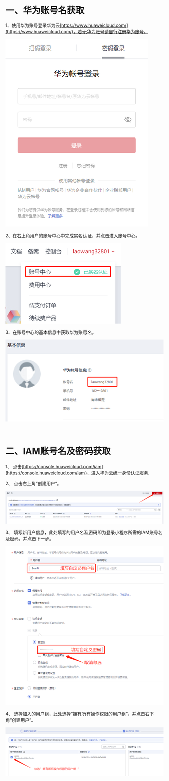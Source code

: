 
# 一、华为账号名获取

1、使用华为账号登录华为云[https://www.huaweicloud.com/](https://www.huaweicloud.com/)，若无华为账号请自行注册华为账号。

![](./figures/登录华为云.png) 

2、在右上角用户的账号中心中完成实名认证，并点击进入账号中心。

![](./figures/完成实名认证.png)

3、在账号中心的基本信息中获取华为账号名。

 ![](./figures/获取华为账号名.png)

 
# 二、IAM账号名及密码获取
1、	点击[https://console.huaweicloud.com/iam](https://console.huaweicloud.com/iam)，进入华为云统一身份认证服务.

2、	点击右上角“创建用户“。

![](./figures/创建用户.png) 

3、	填写新用户信息，此处填写的用户名及密码即为登录小程序所需的IAM账号名及密码，并点击下一步。

![](./figures/填写用户信息.png)

4、	选择加入的用户组，此处选择“拥有所有操作权限的用户组“，并点击右下角“创建用户”。

![](./figures/设置用户权限.png)

